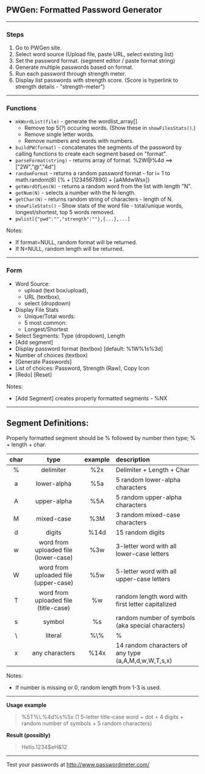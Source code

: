 ## PWGen: Formatted Password Generator ##
---
### Steps ###
1. Go to PWGen site.
2. Select word source (Upload file, paste URL, select existing list)
2. Set the password format. (segment editor / paste format string)
5. Generate multiple passwords based on format.
6. Run each password through strength meter.
7. Display list passwords with strength score. (Score is hyperlink to strength details - "strength-meter")
---
### Functions ###
  * `mkWordList(file)` - generate the wordlist_array[]
    * Remove top 5(?) occuring words. (Show these in `showFilesStats()`.)
    * Remove single letter words.
    * Remove numbers and words with numbers.
  * `buildPW(format)` - concatenates the segments of the password by calling functions to create each segment based on "format".
  * `parseFormat(string)` - returns array of format. %2W@%4d ==> ["2W","@","4d"]
  * `randomFormat` - returns a random password format - for i= 1 to math.random(8) {% + [1234567890] + [aAMdwWsx]}
  * `getWordOfLen(N)` - returns a random word from the list with length "N".
  * `getNum(N)` - selects a number with the N-length.
  * `getChar(N)` - returns random string of characters - length of N.
  * `showFileStats()` - Show stats of the word file - total/unique words, longest/shortest, top 5 words removed.
  * `pwlist[{"pwd":"","strength":""},{...},...]`

Notes:
  * If format=NULL, random format will be returned.
  * If N=NULL, random length will be returned.

---
### Form ###
* Word Source: 
  *  upload (text box/upload), 
  *  URL (textbox), 
  *  select (dropdown)
* Display File Stats
  * Unique/Total words: 
  * 5 most common:
  * Longest/Shortest
* Select Segments: Type (dropdown), Length
* [Add segment]
* Display password format (textbox) [default: %1W%1s%3d]
* Number of choices (textbox)
* [Generate Passwords]
* List of choices: Password, Strength (Raw), Copy Icon
* [Redo] [Reset]

Notes:
  * [Add Segment] creates properly formatted segments - %NX
---
## Segment Definitions: ##
Properly formatted segment should be % followed by number then type; % + length + char.<br>

|char|type|example|description|
|:---:|:------------:|:-----:|:---------------------------|
|%|delimiter|%2x|Delimiter + Length + Char|
|a|lower-alpha|%5a|5 random lower-alpha characters|
|A|upper-alpha|%5A|5 random upper-alpha characters|
|M|mixed-case|%3M|3 random mixed-case characters|
|d|digits|%14d|15 random digits|
|w|word from uploaded file (lower-case)|%3w|3-letter word with all lower-case letters|
|W|word from uploaded file (upper-case)|%5w|5-letter word with all upper-case letters|
|T|word from uploaded file (title-case)|%w|random length word with first letter capitalized|
|s|symbol|%s|random number of symbols (aka special characters)|
| \\ |literal|%\\\%|%|
|x|any characters|%14x|14 random characters of any type (a,A,M,d,w,W,T,s,x)|

Notes: 
  * If number is missing or 0, random length from 1-3 is used.
---
__Usage example__
> %5T%\\\.%4d%s%5x (1 5-letter title-case word + dot + 4 digits + random number of symbols + 5 random characters)

__Result (possibly)__
> Hello.1234$eH&12
---
Test your passwords at http://www.passwordmeter.com/
